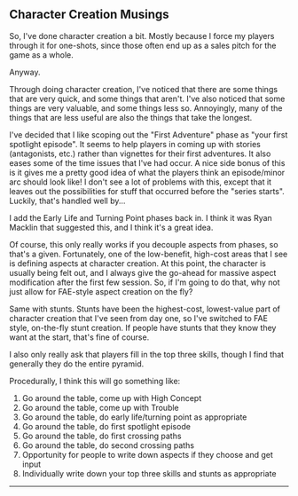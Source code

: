 ## Character Creation Musings

So, I've done character creation a bit. Mostly because I force my players through it for one-shots, since those often end up as a sales pitch for the game as a whole.

Anyway.

Through doing character creation, I've noticed that there are some things that are very quick, and some things that aren't. I've also noticed that some things are very valuable, and some things less so. Annoyingly, many of the things that are less useful are also the things that take the longest.

I've decided that I like scoping out the "First Adventure" phase as "your first spotlight episode". It seems to help players in coming up with stories (antagonists, etc.) rather than vignettes for their first adventures. It also eases some of the time issues that I've had occur. A nice side bonus of this is it gives me a pretty good idea of what the players think an episode/minor arc should look like! I don't see a lot of problems with this, except that it leaves out the possibilities for stuff that occurred before the "series starts". Luckily, that's handled well by...

I add the Early Life and Turning Point phases back in. I think it was Ryan Macklin that suggested this, and I think it's a great idea.

Of course, this only really works if you decouple aspects from phases, so that's a given. Fortunately, one of the low-benefit, high-cost areas that I see is defining aspects at character creation. At this point, the character is usually being felt out, and I always give the go-ahead for massive aspect modification after the first few session. So, if I'm going to do that, why not just allow for FAE-style aspect creation on the fly?

Same with stunts. Stunts have been the highest-cost, lowest-value part of character creation that I've seen from day one, so I've switched to FAE style, on-the-fly stunt creation. If people have stunts that they know they want at the start, that's fine of course.

I also only really ask that players fill in the top three skills, though I find that generally they do the entire pyramid.

Procedurally, I think this will go something like:

1. Go around the table, come up with High Concept
2. Go around the table, come up with Trouble
3. Go around the table, do early life/turning point as appropriate
4. Go around the table, do first spotlight episode
5. Go around the table, do first crossing paths
6. Go around the table, do second crossing paths
7. Opportunity for people to write down aspects if they choose and get input
8. Individually write down your top three skills and stunts as appropriate

---